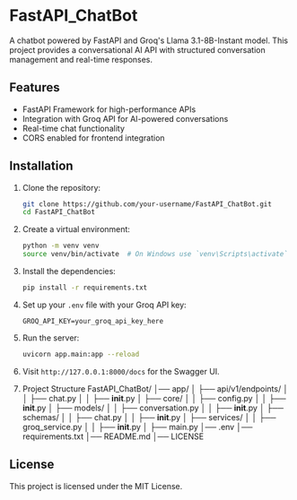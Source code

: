 
# FastAPI_ChatBot

A chatbot powered by FastAPI and Groq's Llama 3.1-8B-Instant model. This project provides a conversational AI API with structured conversation management and real-time responses.

## Features
- FastAPI Framework for high-performance APIs
- Integration with Groq API for AI-powered conversations
- Real-time chat functionality
- CORS enabled for frontend integration

## Installation
1. Clone the repository:
    ```sh
    git clone https://github.com/your-username/FastAPI_ChatBot.git
    cd FastAPI_ChatBot
    ```

2. Create a virtual environment:
    ```sh
    python -m venv venv
    source venv/bin/activate  # On Windows use `venv\Scripts\activate`
    ```

3. Install the dependencies:
    ```sh
    pip install -r requirements.txt
    ```

4. Set up your `.env` file with your Groq API key:
    ```
    GROQ_API_KEY=your_groq_api_key_here
    ```

5. Run the server:
    ```sh
    uvicorn app.main:app --reload
    ```

6. Visit `http://127.0.0.1:8000/docs` for the Swagger UI.

7. Project Structure
   FastAPI_ChatBot/
│── app/
│   ├── api/v1/endpoints/
│   │   ├── chat.py
│   │   ├── __init__.py
│   ├── core/
│   │   ├── config.py
│   │   ├── __init__.py
│   ├── models/
│   │   ├── conversation.py
│   │   ├── __init__.py
│   ├── schemas/
│   │   ├── chat.py
│   │   ├── __init__.py
│   ├── services/
│   │   ├── groq_service.py
│   │   ├── __init__.py
│   ├── main.py
│── .env
│── requirements.txt
│── README.md
│── LICENSE


## License
This project is licensed under the MIT License.
